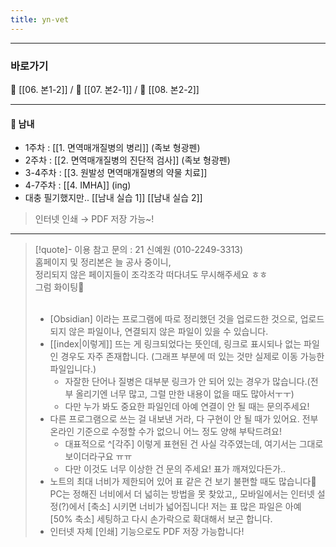 ```yaml
---
title: yn-vet
---
```



---

### 바로가기

🔎 [[06. 본1-2]] / 🔎 [[07. 본2-1]] / 🔎 [[08. 본2-2]]

---

#### 🚩 남내
- 1주차 : [[1. 면역매개질병의 병리]] (족보 형광펜)
- 2주차 : [[2. 면역매개질병의 진단적 검사]] (족보 형광펜)
- 3-4주차 : [[3. 원발성 면역매개질병의 약물 치료]]
- 4-7주차 : [[4. IMHA]] (ing)
- 대충 필기했지만.. [[남내 실습 1]] [[남내 실습 2]]

> 인터넷 인쇄 → PDF 저장 가능~!

---


>[!quote]- 이용 참고
> 문의 : 21 신예원 (010-2249-3313)<br>
> 홈페이지 및 정리본은 늘 공사 중이니,<br>
> 정리되지 않은 페이지들이 조각조각 떠다녀도 무시해주세요 ㅎㅎ<br>
> 그럼 화이팅🫶<br>
> <br>
> - [Obsidian] 이라는 프로그램에 따로 정리했던 것을 업로드한 것으로, 업로드되지 않은 파일이나, 연결되지 않은 파일이 있을 수 있습니다.
> - [[index|이렇게]] 뜨는 게 링크되었다는 뜻인데, 링크로 표시되나 없는 파일인 경우도 자주 존재합니다. (그래프 부분에 떠 있는 것만 실제로 이동 가능한 파일입니다.)
>      - 자잘한 단어나 질병은 대부분 링크가 안 되어 있는 경우가 많습니다.(전부 올리기엔 너무 많고, 그럴 만한 내용이 없을 때도 많아서ㅜㅜ) 
>      - 다만 누가 봐도 중요한 파일인데 아예 연결이 안 될 때는 문의주세요!
> - 다른 프로그램으로 쓰는 걸 내보낸 거라, 다 구현이 안 될 때가 있어요. 전부 온라인 기준으로 수정할 수가 없으니 어느 정도 양해 부탁드려요!
>     - 대표적으로 ^[각주] 이렇게 표현된 건 사실 각주였는데, 여기서는 그대로 보이더라구요 ㅠㅠ
>     - 다만 이것도 너무 이상한 건 문의 주세요! 표가 깨져있다든가..
> - 노트의 최대 너비가 제한되어 있어 표 같은 건 보기 불편할 때도 많습니다🥲 PC는 정해진 너비에서 더 넓히는 방법을 못 찾았고,, 모바일에서는 인터넷 설정(?)에서 [축소] 시키면 너비가 넓어집니다! 저는 표 많은 파일은 아예 [50% 축소] 세팅하고 다시 손가락으로 확대해서 보곤 합니다.
> - 인터넷 자체 [인쇄] 기능으로도 PDF 저장 가능합니다!
